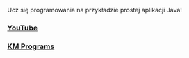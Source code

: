 Ucz się programowania na przykładzie prostej aplikacji Java!

### [YouTube](https://youtu.be/uPLZhYNVYWc)
### [KM Programs](https://km-programs.pl/)
